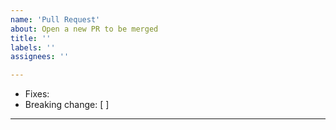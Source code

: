 ```yaml
---
name: 'Pull Request'
about: Open a new PR to be merged
title: ''
labels: ''
assignees: ''

---
```


<!-- Thank you for your contribution! Make sure that `make all test` passes!
https://github.com/tobiipro/support-firecloud/blob/master/doc/working-with-git-pr.md :

Dont forget to link the issue this PR fixes in the description, if any -->

* Fixes:
* Breaking change: [ ]

---

<!-- Describe your contribution -->
